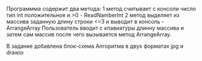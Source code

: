 Программма содержит два метода:
1 метод  считывает с консоли число тип int положительное и >0 - ReadNamberInt
2 метод выделяет из массива заданную длину строки <=3  и выводит в консоль - ArrangeArray
Пользователь вводит с клавиатуры длинну массива и затем сам массив
после чего вызывается  метод ArrangeArray.

В задание добавлена блок-схема Алгоритма в двух форматах jpg и drawio